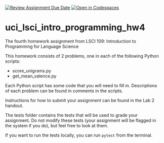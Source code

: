 [![Review Assignment Due Date](https://classroom.github.com/assets/deadline-readme-button-22041afd0340ce965d47ae6ef1cefeee28c7c493a6346c4f15d667ab976d596c.svg)](https://classroom.github.com/a/E2kKYSEM)
[![Open in Codespaces](https://classroom.github.com/assets/launch-codespace-2972f46106e565e64193e422d61a12cf1da4916b45550586e14ef0a7c637dd04.svg)](https://classroom.github.com/open-in-codespaces?assignment_repo_id=18180185)
# uci_lsci_intro_programming_hw4
The fourth homework assignment from LSCI 109: Introduction to Programming for Language Science

This homework consists of 2 problems, one in each of the following Python scripts:
* score_unigrams.py
* get_mean_valence.py

Each Python script has some code that you will need to fill in. Descriptions of 
each problem can be found in comments in the scripts.

Instructions for how to submit your assignment can be found in the Lab 2 handout.

The tests folder contains the tests that will be used to grade your assignment. 
Do not modify these tests (your assignment will be flagged in the system if
you do), but feel free to look at them.

If you want to run the tests locally, you can run `pytest` from the terminal.